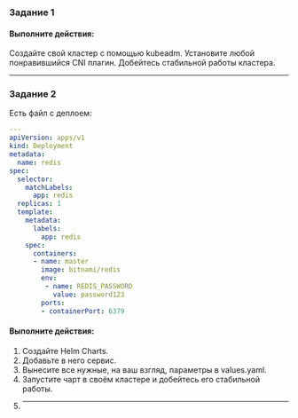 ### Задание 1
#### Выполните действия:

Создайте свой кластер с помощью kubeadm.
Установите любой понравившийся CNI плагин.
Добейтесь стабильной работы кластера.

---

### Задание 2
Есть файл с деплоем:
```yaml
---
apiVersion: apps/v1
kind: Deployment
metadata:
  name: redis
spec:
  selector:
    matchLabels:
      app: redis
  replicas: 1
  template:
    metadata:
      labels:
        app: redis
    spec:
      containers:
      - name: master
        image: bitnami/redis
        env:
         - name: REDIS_PASSWORD
           value: password123
        ports:
        - containerPort: 6379
```
#### Выполните действия:

1. Создайте Helm Charts.
2. Добавьте в него сервис.
3. Вынесите все нужные, на ваш взгляд, параметры в values.yaml.
4. Запустите чарт в своём кластере и добейтесь его стабильной работы.
5. ---
